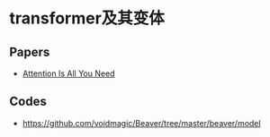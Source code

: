 # transformer及其变体


## Papers
* [Attention Is All You Need](https://arxiv.org/abs/1706.03762)
## Codes
* https://github.com/voidmagic/Beaver/tree/master/beaver/model
